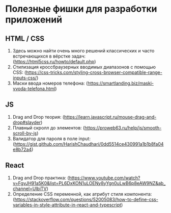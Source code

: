 # Полезные фишки для разработки приложений

## HTML / CSS

1. Здесь можно найти очень много решений классических и часто встречающихся в вёрстке задач: (https://html5css.ru/howto/default.php)
2. Стилизация кроссбраузерных вводимых диапазонов с помощью CSS: (https://css-tricks.com/styling-cross-browser-compatible-range-inputs-css/)
3. Маски ввода номеров телефона: (https://smartlanding.biz/maski-vvoda-telefona.html)

## JS

1. Drag and Drop теория: (https://learn.javascript.ru/mouse-drag-and-drop#slayder)
2. Плавный скролл до элементов: (https://proweb63.ru/help/js/smooth-scroll-by-js)
3. Валидатор для пароля в поле input: (https://gist.github.com/HarishChaudhari/0dd5514ce430991a1b1b8fa04e8b72a4)

## React

1. Drag and Drop практика: (https://www.youtube.com/watch?v=FgvJH91a5K0&list=PL6DxKON1uLOENy8yYgn0uLwB6p8eAW9NZ&ab_channel=UlbiTV)
2. Определение CSS переменной, как атрибут стиля компонента: (https://stackoverflow.com/questions/52005083/how-to-define-css-variables-in-style-attribute-in-react-and-typescript)
